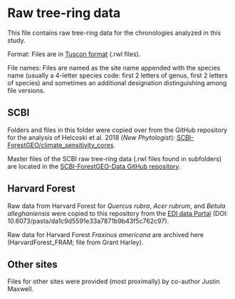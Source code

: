 # Raw tree-ring data

This file contains raw tree-ring data for the chronologies analyzed in this study.

Format: Files are in [Tuscon format](http://www.cybis.se/wiki/index.php/Tucson_format) (.rwl files).

File names: Files are named as the site name appended with the species name (usually a 4-letter species code: first 2 letters of genus, first 2 letters of species) and sometimes an additional designation distinguishing among file versions.

## SCBI

Folders and files in this folder were copied over from the GitHub repository for the analysis of Helcoski et al. 2018 (*New Phytologist*): [SCBI-ForestGEO/climate_sensitivity_cores](https://github.com/SCBI-ForestGEO/climate_sensitivity_cores). 

Master files of the SCBI raw tree-ring data (.rwl files found in subfolders) are located in the [SCBI-ForestGEO-Data GitHub repository](https://github.com/SCBI-ForestGEO/SCBI-ForestGEO-Data/tree/master/tree_cores/chronologies).

## Harvard Forest

Raw data from Harvard Forest for *Quercus rubra*, *Acer rubrum*, and *Betula alleghaniensis* were copied to this repository from the [EDI data Portal](https://portal.edirepository.org/nis/mapbrowse?scope=knb-lter-hfr&identifier=407) (DOI: 10.6073/pasta/da1c9d5591e33a7871b9b43f5c762c97). 

Raw data for Harvard Forest *Fraxinus americana* are archived here (HarvardForest_FRAM; file from Grant Harley).

## Other sites

Files for other sites were provided (most proximally) by co-author Justin Maxwell. 
